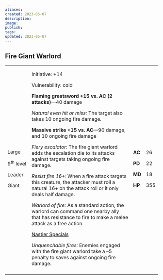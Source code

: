 ```yaml
---
aliases: 
created: 2023-05-07
description: 
image: 
publish: 
tags: 
updated: 2023-05-07
---
```


## Fire Giant Warlord

<table>
<colgroup>
<col style="width: 16%" />
<col style="width: 71%" />
<col style="width: 5%" />
<col style="width: 6%" />
</colgroup>
<tbody>
<tr class="odd">
<td><p>Large</p>
<p>9<sup>th</sup> level</p>
<p>Leader</p>
<p>Giant</p></td>
<td><p>Initiative: +14</p>
<p>Vulnerability: cold</p>
<p><strong>Flaming greatsword +15 vs. AC (2 attacks)</strong>—40
damage</p>
<p><em>Natural even hit or miss:</em> The target also takes 10 ongoing
fire damage.</p>
<p><strong>Massive strike +15 vs. AC</strong>—90 damage, and 10 ongoing
fire damage</p>
<p><em>Fiery escalator:</em> The fire giant warlord adds the escalation
die to its attacks against targets taking ongoing fire damage.</p>
<p><em>Resist fire 16+:</em> When a fire attack targets this creature,
the attacker must roll a natural 16+ on the attack roll or it only deals
half damage.</p>
<p><em>Warlord of fire:</em> As a standard action, the warlord can
command one nearby ally that has resistance to fire to make a melee
attack as a free action.</p>
<p><u>Nastier Specials</u></p>
<p><em>Unquenchable fires:</em> Enemies engaged with the fire giant
warlord take a –5 penalty to saves against ongoing fire damage.</p></td>
<td><p><strong>AC</strong></p>
<p><strong>PD</strong></p>
<p><strong>MD</strong></p>
<p><strong>HP</strong></p></td>
<td><p>26</p>
<p>22</p>
<p>18</p>
<p>355</p></td>
</tr>
<tr class="even">
<td></td>
<td></td>
<td></td>
<td></td>
</tr>
</tbody>
</table>


